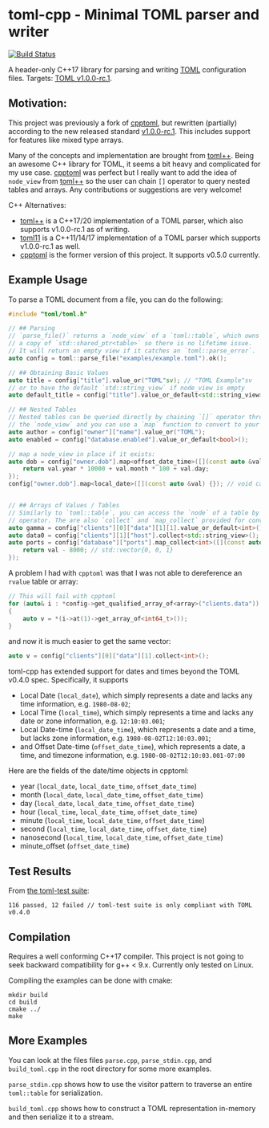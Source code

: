 # toml-cpp - Minimal TOML parser and writer
[![Build Status](https://travis-ci.com/asdetrefle/toml-cpp.svg?branch=master)](https://travis-ci.com/asdetrefle/toml-cpp.svg?branch=master)

A header-only C++17 library for parsing and writing [TOML][toml] configuration files. Targets: [TOML v1.0.0-rc.1][currver].

## Motivation:

This project was previously a fork of [cpptoml][cpptoml], but rewritten (partially) according to the new released standard [v1.0.0-rc.1][currver]. This includes support for features like mixed type arrays.

Many of the concepts and implementation are brought from [toml++][tomlplusplus]. Being an awesome
C++ library for TOML, it seems a bit heavy and complicated for my use case. [cpptoml][cpptoml] was perfect but I really want to add the idea of `node_view` from [toml++][tomlplusplus] so the user can chain `[]` operator to query nested tables and arrays. Any contributions or suggestions are very welcome!



C++ Alternatives:
- [toml++][tomlplusplus] is a C++17/20 implementation of a TOML parser, which also supports v1.0.0-rc.1 as of writing.
- [toml11][toml11] is a C++11/14/17 implementation of a TOML parser which supports v1.0.0-rc.1 as well.
- [cpptoml][cpptoml] is the former version of this project. It supports v0.5.0 currently.

## Example Usage
To parse a TOML document from a file, you can do the following:

```cpp
#include "toml/toml.h"

// ## Parsing
// `parse_file()` returns a `node_view` of a `toml::table`, which owns
// a copy of `std::shared_ptr<table>` so there is no lifetime issue.
// It will return an empty view if it catches an `toml::parse_error`.
auto config = toml::parse_file("examples/example.toml").ok();

// ## Obtaining Basic Values
auto title = config["title"].value_or("TOML"sv); // "TOML Example"sv
// or to have the default `std::string_view` if node_view is empty
auto default_title = config["title"].value_or_default<std::string_view>();

// ## Nested Tables
// Nested tables can be queried directly by chaining `[]` operator through
// the `node_view` and you can use a `map` function to convert to your data type
auto author = config["owner"]["name"].value_or("TOML");
auto enabled = config["database.enabled"].value_or_default<bool>();

// map a node_view in place if it exists:
auto dob = config["owner.dob"].map<offset_date_time>([](const auto &val) {
    return val.year * 10000 + val.month * 100 + val.day;
});
config["owner.dob"].map<local_date>([](const auto &val) {}); // void callback


// ## Arrays of Values / Tables
// Similarly to `toml::table`, you can access the `node` of a table by `[]`
// operator. The are also `collect` and `map_collect` provided for convenience:
auto gamma = config["clients"][0]["data"][1][1].value_or_default<int>();
auto data0 = config["clients"][1]["host"].collect<std::string_view>(); // std::vector{"omega"sv}
auto ports = config["database"]["ports"].map_collect<int>([](const auto &val) {
    return val - 8000; // std::vector{0, 0, 1}
});
```

A problem I had with `cpptoml` was that I was not able to dereference an `rvalue` table or array:

```cpp
// This will fail with cpptoml
for (auto& i : *config->get_qualified_array_of<array>("clients.data"))
{
    auto v = *(i->at(1)->get_array_of<int64_t>());
}
```

and now it is much easier to get the same vector:
```cpp
auto v = config["clients"][0]["data"][1].collect<int>();
```

toml-cpp has extended support for dates and times beyond the TOML v0.4.0
spec. Specifically, it supports

- Local Date (`local_date`), which simply represents a date and lacks any time
  information, e.g. `1980-08-02`;
- Local Time (`local_time`), which simply represents a time and lacks any
  date or zone information, e.g. `12:10:03.001`;
- Local Date-time (`local_date_time`), which represents a date and a time,
  but lacks zone information, e.g. `1980-08-02T12:10:03.001`;
- and Offset Date-time (`offset_date_time`), which represents a date, a
  time, and timezone information, e.g. `1980-08-02T12:10:03.001-07:00`

Here are the fields of the date/time objects in cpptoml:

- year (`local_date`, `local_date_time`, `offset_date_time`)
- month (`local_date`, `local_date_time`, `offset_date_time`)
- day (`local_date`, `local_date_time`, `offset_date_time`)
- hour (`local_time`, `local_date_time`, `offset_date_time`)
- minute (`local_time`, `local_date_time`, `offset_date_time`)
- second (`local_time`, `local_date_time`, `offset_date_time`)
- nanosecond (`local_time`, `local_date_time`, `offset_date_time`)
- minute\_offset (`offset_date_time`)


## Test Results

From [the toml-test suite][toml-test]:

```
116 passed, 12 failed // toml-test suite is only compliant with TOML v0.4.0
```

## Compilation
Requires a well conforming C++17 compiler. This project is not going to seek backward
compatibility for g++ < 9.x. Currently only tested on Linux.

Compiling the examples can be done with cmake:

```
mkdir build
cd build
cmake ../
make
```

## More Examples
You can look at the files files `parse.cpp`, `parse_stdin.cpp`, and
`build_toml.cpp` in the root directory for some more examples.

`parse_stdin.cpp` shows how to use the visitor pattern to traverse an
entire `toml::table` for serialization.

`build_toml.cpp` shows how to construct a TOML representation in-memory and
then serialize it to a stream.

[currver]: https://github.com/toml-lang/toml/blob/master/versions/en/toml-v1.0.0-rc.1.md
[cpptoml]: https://github.com/skystrife/cpptoml
[toml]: https://github.com/toml-lang/toml
[toml-test]: https://github.com/BurntSushi/toml-test
[toml-test-fork]: https://github.com/skystrife/toml-test
[toml11]: https://github.com/ToruNiina/toml11
[tinytoml]: https://github.com/mayah/tinytoml
[boost.toml]: https://github.com/ToruNiina/Boost.toml
[tomlplusplus]: https://github.com/marzer/tomlplusplus
